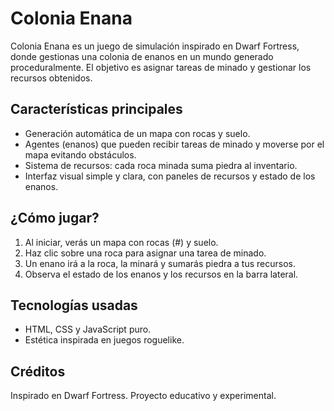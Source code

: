 # Colonia Enana

Colonia Enana es un juego de simulación inspirado en Dwarf Fortress, donde gestionas una colonia de enanos en un mundo generado proceduralmente. El objetivo es asignar tareas de minado y gestionar los recursos obtenidos.

## Características principales
- Generación automática de un mapa con rocas y suelo.
- Agentes (enanos) que pueden recibir tareas de minado y moverse por el mapa evitando obstáculos.
- Sistema de recursos: cada roca minada suma piedra al inventario.
- Interfaz visual simple y clara, con paneles de recursos y estado de los enanos.

## ¿Cómo jugar?
1. Al iniciar, verás un mapa con rocas (#) y suelo.
2. Haz clic sobre una roca para asignar una tarea de minado.
3. Un enano irá a la roca, la minará y sumarás piedra a tus recursos.
4. Observa el estado de los enanos y los recursos en la barra lateral.

## Tecnologías usadas
- HTML, CSS y JavaScript puro.
- Estética inspirada en juegos roguelike.

## Créditos
Inspirado en Dwarf Fortress. Proyecto educativo y experimental.
